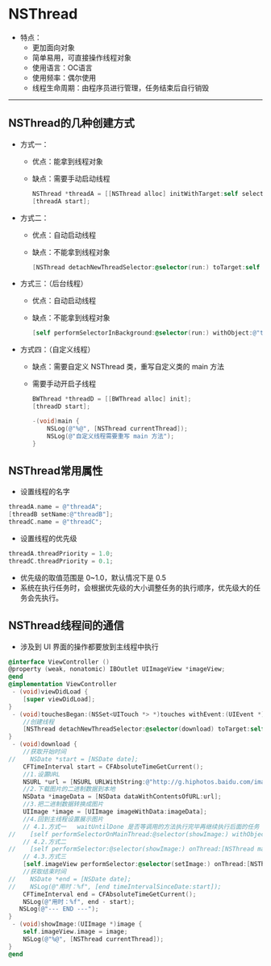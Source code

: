 # NSThread

- 特点：
  - 更加面向对象
  - 简单易用，可直接操作线程对象
  - 使用语言：OC语言
  - 使用频率：偶尔使用
  - 线程生命周期：由程序员进行管理，任务结束后自行销毁

---

## NSThread的几种创建方式

- 方式一：
  - 优点：能拿到线程对象
  
  - 缺点：需要手动启动线程
  
      ```objective-c
      NSThread *threadA = [[NSThread alloc] initWithTarget:self selector:@selector(run:) object:@"threadA"];
      [threadA start];
      ```

- 方式二：
  - 优点：自动启动线程
  
  - 缺点：不能拿到线程对象
  
      ```objective-c
      [NSThread detachNewThreadSelector:@selector(run:) toTarget:self withObject:@"threadB"];
      ```

- 方式三：（后台线程）
     - 优点：自动启动线程

     - 缺点：不能拿到线程对象

        ```objective-c
        [self performSelectorInBackground:@selector(run:) withObject:@"threadC"];
        ```

- 方式四：（自定义线程）
  - 缺点：需要自定义 NSThread 类，重写自定义类的 main 方法
  
  - 需要手动开启子线程
  
      ```objective-c
      BWThread *threadD = [[BWThread alloc] init];
      [threadD start];
      ```
  
      
  
      ```objective-c
      -(void)main {
          NSLog(@"%@", [NSThread currentThread]);
          NSLog(@"自定义线程需要重写 main 方法");
      }
      ```

## NSThread常用属性

- 设置线程的名字

```objective-c
threadA.name = @"threadA";
[threadB setName:@"threadB"];
threadC.name = @"threadC";
```

- 设置线程的优先级

```objective-c
threadA.threadPriority = 1.0;
threadC.threadPriority = 0.1;
```

 - 优先级的取值范围是 0~1.0，默认情况下是 0.5
 - 系统在执行任务时，会根据优先级的大小调整任务的执行顺序，优先级大的任务会先执行。

## NSThread线程间的通信

- 涉及到 UI 界面的操作都要放到主线程中执行

```objective-c
@interface ViewController ()
@property (weak, nonatomic) IBOutlet UIImageView *imageView;
@end
@implementation ViewController
 - (void)viewDidLoad {
    [super viewDidLoad];
}
 - (void)touchesBegan:(NSSet<UITouch *> *)touches withEvent:(UIEvent *)event {
    //创建线程
    [NSThread detachNewThreadSelector:@selector(download) toTarget:self withObject:nil];
}
 - (void)download {    
    //获取开始时间
//    NSDate *start = [NSDate date];
    CFTimeInterval start = CFAbsoluteTimeGetCurrent();    
    //1.设置URL
    NSURL *url = [NSURL URLWithString:@"http://g.hiphotos.baidu.com/image/pic/item/bd315c6034a85edf9ba34e244b540923dd54758d.jpg"];
    //2.下载图片的二进制数据到本地
    NSData *imageData = [NSData dataWithContentsOfURL:url];
    //3.把二进制数据转换成图片
    UIImage *image = [UIImage imageWithData:imageData];
    //4.回到主线程设置展示图片
    // 4.1.方式一   waitUntilDone 是否等调用的方法执行完毕再继续执行后面的任务
//    [self performSelectorOnMainThread:@selector(showImage:) withObject:image waitUntilDone:YES];
    // 4.2.方式二
//    [self performSelector:@selector(showImage:) onThread:[NSThread mainThread] withObject:image waitUntilDone:YES];
    // 4.3.方式三
    [self.imageView performSelector:@selector(setImage:) onThread:[NSThread mainThread] withObject:image waitUntilDone:YES];   
    //获取结束时间
//    NSDate *end = [NSDate date];
//    NSLog(@"用时：%f", [end timeIntervalSinceDate:start]);
    CFTimeInterval end = CFAbsoluteTimeGetCurrent();
    NSLog(@"用时：%f", end - start);   
   NSLog(@"--- END ---");
}
 - (void)showImage:(UIImage *)image {
    self.imageView.image = image;
    NSLog(@"%@", [NSThread currentThread]);
}
@end
```

